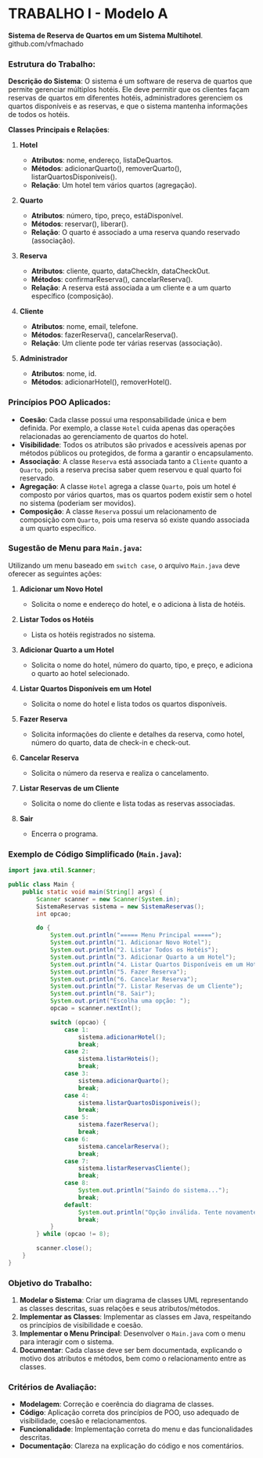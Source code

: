 # TRABALHO I - Modelo A

**Sistema de Reserva de Quartos em um Sistema Multihotel**. 
github.com/vfmachado

### Estrutura do Trabalho:

**Descrição do Sistema**:
O sistema é um software de reserva de quartos que permite gerenciar múltiplos hotéis. Ele deve permitir que os clientes façam reservas de quartos em diferentes hotéis, administradores gerenciem os quartos disponíveis e as reservas, e que o sistema mantenha informações de todos os hotéis. 

**Classes Principais e Relações**:

1. **Hotel**
   - **Atributos**: nome, endereço, listaDeQuartos.
   - **Métodos**: adicionarQuarto(), removerQuarto(), listarQuartosDisponiveis().
   - **Relação**: Um hotel tem vários quartos (agregação).

2. **Quarto**
   - **Atributos**: número, tipo, preço, estáDisponível.
   - **Métodos**: reservar(), liberar().
   - **Relação**: O quarto é associado a uma reserva quando reservado (associação).

3. **Reserva**
   - **Atributos**: cliente, quarto, dataCheckIn, dataCheckOut.
   - **Métodos**: confirmarReserva(), cancelarReserva().
   - **Relação**: A reserva está associada a um cliente e a um quarto específico (composição).

4. **Cliente**
   - **Atributos**: nome, email, telefone.
   - **Métodos**: fazerReserva(), cancelarReserva().
   - **Relação**: Um cliente pode ter várias reservas (associação).

5. **Administrador**
   - **Atributos**: nome, id.
   - **Métodos**: adicionarHotel(), removerHotel().

### Princípios POO Aplicados:

- **Coesão**: Cada classe possui uma responsabilidade única e bem definida. Por exemplo, a classe `Hotel` cuida apenas das operações relacionadas ao gerenciamento de quartos do hotel.
- **Visibilidade**: Todos os atributos são privados e acessíveis apenas por métodos públicos ou protegidos, de forma a garantir o encapsulamento.
- **Associação**: A classe `Reserva` está associada tanto a `Cliente` quanto a `Quarto`, pois a reserva precisa saber quem reservou e qual quarto foi reservado.
- **Agregação**: A classe `Hotel` agrega a classe `Quarto`, pois um hotel é composto por vários quartos, mas os quartos podem existir sem o hotel no sistema (poderiam ser movidos).
- **Composição**: A classe `Reserva` possui um relacionamento de composição com `Quarto`, pois uma reserva só existe quando associada a um quarto específico.

### Sugestão de Menu para `Main.java`:

Utilizando um menu baseado em `switch case`, o arquivo `Main.java` deve oferecer as seguintes ações:

1. **Adicionar um Novo Hotel**
   - Solicita o nome e endereço do hotel, e o adiciona à lista de hotéis.

2. **Listar Todos os Hotéis**
   - Lista os hotéis registrados no sistema.

3. **Adicionar Quarto a um Hotel**
   - Solicita o nome do hotel, número do quarto, tipo, e preço, e adiciona o quarto ao hotel selecionado.

4. **Listar Quartos Disponíveis em um Hotel**
   - Solicita o nome do hotel e lista todos os quartos disponíveis.

5. **Fazer Reserva**
   - Solicita informações do cliente e detalhes da reserva, como hotel, número do quarto, data de check-in e check-out.

6. **Cancelar Reserva**
   - Solicita o número da reserva e realiza o cancelamento.

7. **Listar Reservas de um Cliente**
   - Solicita o nome do cliente e lista todas as reservas associadas.

8. **Sair**
   - Encerra o programa.

### Exemplo de Código Simplificado (`Main.java`):

```java
import java.util.Scanner;

public class Main {
    public static void main(String[] args) {
        Scanner scanner = new Scanner(System.in);
        SistemaReservas sistema = new SistemaReservas();
        int opcao;

        do {
            System.out.println("===== Menu Principal =====");
            System.out.println("1. Adicionar Novo Hotel");
            System.out.println("2. Listar Todos os Hotéis");
            System.out.println("3. Adicionar Quarto a um Hotel");
            System.out.println("4. Listar Quartos Disponíveis em um Hotel");
            System.out.println("5. Fazer Reserva");
            System.out.println("6. Cancelar Reserva");
            System.out.println("7. Listar Reservas de um Cliente");
            System.out.println("8. Sair");
            System.out.print("Escolha uma opção: ");
            opcao = scanner.nextInt();

            switch (opcao) {
                case 1:
                    sistema.adicionarHotel();
                    break;
                case 2:
                    sistema.listarHoteis();
                    break;
                case 3:
                    sistema.adicionarQuarto();
                    break;
                case 4:
                    sistema.listarQuartosDisponiveis();
                    break;
                case 5:
                    sistema.fazerReserva();
                    break;
                case 6:
                    sistema.cancelarReserva();
                    break;
                case 7:
                    sistema.listarReservasCliente();
                    break;
                case 8:
                    System.out.println("Saindo do sistema...");
                    break;
                default:
                    System.out.println("Opção inválida. Tente novamente.");
                    break;
            }
        } while (opcao != 8);

        scanner.close();
    }
}
```

### Objetivo do Trabalho:

1. **Modelar o Sistema**: Criar um diagrama de classes UML representando as classes descritas, suas relações e seus atributos/métodos.
2. **Implementar as Classes**: Implementar as classes em Java, respeitando os princípios de visibilidade e coesão.
3. **Implementar o Menu Principal**: Desenvolver o `Main.java` com o menu para interagir com o sistema.
4. **Documentar**: Cada classe deve ser bem documentada, explicando o motivo dos atributos e métodos, bem como o relacionamento entre as classes.

### Critérios de Avaliação:

- **Modelagem**: Correção e coerência do diagrama de classes.
- **Código**: Aplicação correta dos princípios de POO, uso adequado de visibilidade, coesão e relacionamentos.
- **Funcionalidade**: Implementação correta do menu e das funcionalidades descritas.
- **Documentação**: Clareza na explicação do código e nos comentários. 
